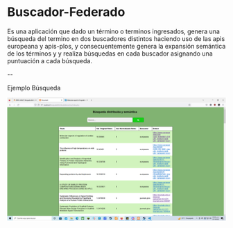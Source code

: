# Buscador-Federado

Es una aplicación que dado un término o terminos ingresados, genera una búsqueda del termino en dos buscadores 
distintos haciendo uso de las apis europeana y apis-plos, y consecuentemente genera la expansión semántica de
los términos y y realiza búsquedas en cada buscador asignando una puntuación a cada búsqueda.

--

Ejemplo Búsqueda

<img src="https://github.com/Aler011/Buscador-Federado/blob/main/Buscador_Federado/capturaBuscadorSemanticoDistribuido.png" width="1280">

